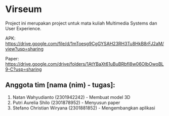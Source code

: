 # **Virseum**

Project ini merupakan project untuk mata kuliah Multimedia Systems dan User Experience.

APK: https://drive.google.com/file/d/1mToesg9CgGYSAH23RH3Tu8HkB8rFJ2aM/view?usp=sharing

Paper: https://drive.google.com/drive/folders/1AtYBaXt61uBuBRbfI8w06OIbOwoBL9-C?usp=sharing

## Anggota tim [nama (nim) - tugas]:

1. Natan Wahyudianto (2301942242) - Membuat model 3D
2. Putri Aurelia Shilo (2301878952) - Menyusun paper
3. Stefano Christian Wiryana (2301881852) - Mengembangkan aplikasi
